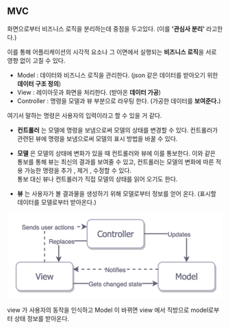 ## MVC
화면으로부터 비즈니스 로직을 분리하는데 중점을 두고있다. (이를 <b>'관심사 분리' </b>라고한다.)

이를 통해 어플리케이션의 시각적 요소나 그 이면에서 실행되는 <b>비즈니스 로직</b>을 서로 영향 없이 고칠 수 있다.

- Model : 데이터와 비즈니스 로직을 관리한다. (json 같은 데이터를 받아오기 위한 <b>데이터 구조 정의</b>)
- View : 레이아웃과 화면을 처리한다. (받아온 <b>데이터 가공</b>)
- Controller : 명령을 모델과 뷰 부분으로 라우팅 한다. (가공한 데이터를 <b>보여준다.</b>)


여기서 말하는 명령은 사용자의 입력이라고 할 수 있을 거 같다.



- <b>컨트롤러</b> 는 모델에 명령을 보냄으로써 모델의 상태를 변경할 수 있다. 
컨트롤러가 관련된 뷰에 명령을 보냄으로써 모델의 표시 방법을 바꿀 수 있다.

- <b>모델</b> 은 모델의 상태에 변화가 있을 때 컨트롤러와 뷰에 이를 통보한다. 이와 같은 통보를 통해 뷰는 최신의 결과를 보여줄 수 있고, 컨트롤러는 모델의 변화에 따른 적용 가능한 명령을 추가 , 제거 , 수정할 수 있다.   
통보 대신 뷰나 컨트롤러가 직접 모델의 상태를 읽어 오기도 한다.

- <b>뷰</b> 는 사용자가 볼 결과물을 생성하기 위해 모델로부터 정보를 얻어 온다. (표시할 데이터를 모델로부터 받아온다.)

<img src="../../Image/MVC-img.png">

view 가 사용자의 동작을 인식하고 Model 이 바뀌면 view 에서 직방으로 model로부터 상태 정보를 받아온다.   